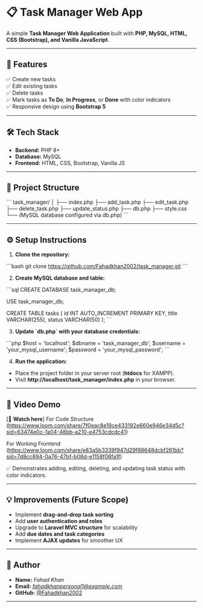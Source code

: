 
# 📋 Task Manager Web App

A simple **Task Manager Web Application** built with **PHP, MySQL, HTML, CSS (Bootstrap), and Vanilla JavaScript**.

---

## 🚀 Features

✅ Create new tasks  
✅ Edit existing tasks  
✅ Delete tasks  
✅ Mark tasks as **To Do**, **In Progress**, or **Done** with color indicators  
✅ Responsive design using **Bootstrap 5**

---

## 🛠️ Tech Stack

- **Backend:** PHP 8+
- **Database:** MySQL
- **Frontend:** HTML, CSS, Bootstrap, Vanilla JS

---

## 📁 Project Structure

\`\`\`
task_manager/
│
├── index.php
├── add_task.php
├── edit_task.php
├── delete_task.php
├── update_status.php
├── db.php
├── style.css
└── (MySQL database configured via db.php)
\`\`\`

---

## ⚙️ Setup Instructions

1. **Clone the repository:**

\`\`\`bash
git clone https://github.com/Fahadkhan2002/task_manager.git
\`\`\`

2. **Create MySQL database and table:**

\`\`\`sql
CREATE DATABASE task_manager_db;

USE task_manager_db;

CREATE TABLE tasks (
    id INT AUTO_INCREMENT PRIMARY KEY,
    title VARCHAR(255),
    status VARCHAR(50)
);
\`\`\`

3. **Update \`db.php\` with your database credentials:**

\`\`\`php
$host = 'localhost';
$dbname = 'task_manager_db';
$username = 'your_mysql_username';
$password = 'your_mysql_password';
\`\`\`

4. **Run the application:**

- Place the project folder in your server root (**htdocs** for XAMPP).
- Visit **http://localhost/task_manager/index.php** in your browser.

---

## 🎥 Video Demo
 
[🔗 **Watch here**]
For Code Structure
(https://www.loom.com/share/7f0eac8e19ce433192e660e946e34d5c?sid=63474e0c-1a04-48bb-a210-e4753cdcdc41)

For Working Frontend
(https://www.loom.com/share/e83a5b3339f947d29f88648dcbf261bb?sid=7d8cc894-0a76-47bf-b08d-e1158f06fa1f) 

✅ Demonstrates adding, editing, deleting, and updating task status with color indicators.

---



## 💡 Improvements (Future Scope)

- Implement **drag-and-drop task sorting**
- Add **user authentication and roles**
- Upgrade to **Laravel MVC structure** for scalability
- Add **due dates and task categories**
- Implement **AJAX updates** for smoother UX

---

## 👤 Author

- **Name:** *Fahad Khan*
- **Email:** *fahadkhanpersonal1@example.com*
- **GitHub:** [@Fahadkhan2002](https://github.com/Fahadkhan2002)

---


